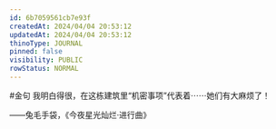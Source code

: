 ```yaml
---
id: 6b7059561cb7e93f
createdAt: 2024/04/04 20:53:12
updatedAt: 2024/04/04 20:53:12
thinoType: JOURNAL
pinned: false
visibility: PUBLIC
rowStatus: NORMAL
---
```

#金句 我明白得很，在这栋建筑里“机密事项”代表着⋯⋯她们有大麻烦了！

——兔毛手袋，《今夜星光灿烂·进行曲》